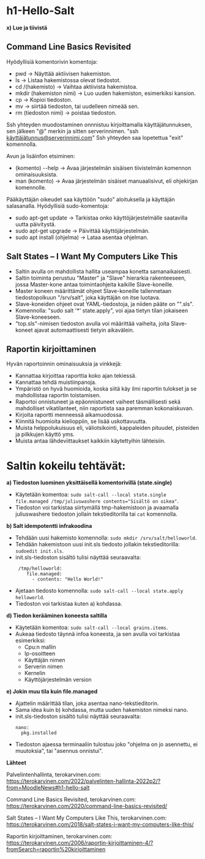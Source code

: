 # h1-Hello-Salt

__x) Lue ja tiivistä__

## Command Line Basics Revisited

  Hyödyllisiä komentorivin komentoja:
  - pwd -> Näyttää aktiivisen hakemiston.
  - ls -> Listaa hakemistossa olevat tiedostot.
  - cd /(hakemisto) -> Vaihtaa aktiivista hakemistoa.
  - mkdir (hakemiston nimi) -> Luo uuden hakemiston, esimerkiksi kansion.
  - cp -> Kopioi tiedoston.
  - mv -> siirtää tiedoston, tai uudelleen nimeää sen.
  - rm (tiedoston nimi) -> poistaa tiedoston.

  Ssh yhteyden muodostaminen onnnistuu kirjoittamalla käyttäjätunnuksen, sen jälkeen "@" merkin ja sitten serverinnimen. "ssh käyttäjätunnus@serverinnimi.com"
  Ssh yhteyden saa lopetettua "exit" komennolla.

  Avun ja lisäinfon etsiminen:
  - (komento) --help -> Avaa järjestelmän sisäisen tiivistelmän komennon ominaisuuksista.
  - man (komento) -> Avaa järjestelmän sisäiset manuaalisivut, eli ohjekirjan komennolle.

  Pääkäyttäjän oikeudet saa käyttöön "sudo" aloituksella ja käyttäjän salasanalla.
  Hyödyllisiä sudo-komentoja:
  - sudo apt-get update -> Tarkistaa onko käyttöjärjestelmälle saatavilla uutta päivitystä.
  - sudo apt-get upgrade -> Päivittää käyttöjärjestelmän.
  - sudo apt install (ohjelma) -> Lataa asentaa ohjelman.

## Salt States – I Want My Computers Like This

  - Saltin avulla on mahdollista hallita useampaa konetta samanaikaisesti.
  - Saltin toiminta perustuu "Master" ja "Slave" hierarkia rakenteeseen, jossa Master-kone antaa toimintaohjeita kaikille Slave-koneille.
  - Master koneen määrittämät ohjeet Slave-koneille tallennetaan tiedostopolkuun "/srv/salt", joka käyttäjän on itse luotava.
  - Slave-koneiden ohjeet ovat YAML-tiedostoja, ja niiden pääte on "".sls".
  - Komennolla: "sudo salt '*' state.apply", voi ajaa tietyn tilan jokaiseen Slave-koneeseen.
  - "top.sls"-nimisen tiedoston avulla voi määrittää vaiheita, joita Slave-koneet ajavat automaattisesti tietyin aikavälein.

## Raportin kirjoittaminen

  Hyvän raportoinnin ominaisuuksia ja vinkkejä:

  - Kannattaa kirjoittaa raporttia koko ajan tekiessä.
  - Kannattaa tehdä muistiinpanoja.
  - Ympäristö on hyvä huomioida, koska siitä käy ilmi raportin tulokset ja se mahdollistaa raportin toistamisen.
  - Raportoi onnistuneet ja epäonnistuneet vaiheet täsmällisesti sekä mahdolliset vikatilanteet, niin raportista saa paremman kokonaiskuvan.
  - Kirjoita raportti menneessä aikamuodossa.
  - Kiinnitä huomioita kielioppiin, se lisää uskottavuutta.
  - Muista helppolukuisuus eli, väliotsikointi, kappaleiden pituudet, pisteiden ja pilkkujen käyttö yms.
  - Muista antaa lähdeviittaukset kaikkiin käytettyihin lähteisiin.

# Saltin kokeilu tehtävät:

__a) Tiedoston luominen yksittäisellä komentorivillä (state.single)__

- Käytetään komentoa: `sudo salt-call --local state.single file.managed /tmp/juliuswashere contents="Sisältö on oikea"`.
- Tiedoston voi tarkistaa siirtymällä tmp-hakemistoon ja avaamalla juliuswashere tiedoston jollain tekstieditorilla tai `cat` komennolla.

__b) Salt idempotentti infrakoodina__

- Tehdään uusi hakemisto komennolla: `sudo mkdir /srv/salt/helloworld`.
- Tehdään hakemistoon uusi init.sls tiedosto jollakin tekstieditorilla: `sudoedit init.sls`.
- init.sls-tiedoston sisältö tulisi näyttää seuraavalta: </br>
  ```
   /tmp/helloworld:
      file.managed:
        - contents: "Hello World!"
  ```
- Ajetaan tiedosto komennolla: `sudo salt-call --local state.apply helloworld`.
- Tiedoston voi tarkistaa kuten a) kohdassa.

__d) Tiedon kerääminen koneesta saltilla__

- Käytetään komentoa: `sudo salt-call --local grains.items`.
- Aukeaa tiedosto täynnä infoa koneesta, ja sen avulla voi tarkistaa esimerkiksi:
  - Cpu:n mallin
  - Ip-osoitteen
  - Käyttäjän nimen
  - Serverin nimen
  - Kernelin
  - Käyttöjärjestelmän version

__e) Jokin muu tila kuin file.managed__

- Ajattelin määrittää tilan, joka asentaa nano-tekstieditorin.
- Sama idea kuin b) kohdassa, mutta uuden hakemiston nimeksi nano.
- init.sls-tiedoston sisältö tulisi näyttää seuraavalta: </br>
  ```  
  nano:
    pkg.installed
  ```
- Tiedoston ajaessa terminaaliin tulostuu joko "ohjelma on jo asennettu, ei muutoksia", tai "asennus onnistui".

__Lähteet__
  
Palvelintenhallinta, terokarvinen.com: https://terokarvinen.com/2022/palvelinten-hallinta-2022p2/?from=MoodleNews#h1-hello-salt
  
Command Line Basics Revisited, terokarvinen.com: https://terokarvinen.com/2020/command-line-basics-revisited/
  
Salt States – I Want My Computers Like This, terokarvinen.com: https://terokarvinen.com/2018/salt-states-i-want-my-computers-like-this/
  
Raportin kirjoittaminen, terokarvinen.com: https://terokarvinen.com/2006/raportin-kirjoittaminen-4/?fromSearch=raportin%20kirjoittaminen
